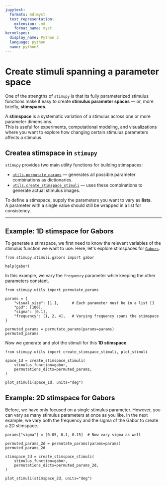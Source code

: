 ```yaml
---
jupytext:
  formats: md:myst
  text_representation:
    extension: .md
    format_name: myst
kernelspec:
  display_name: Python 3
  language: python
  name: python3
---
```


# Create stimuli spanning a parameter space

One of the strengths of `stimupy` is that its fully parameterized stimulus functions make it easy to create **stimulus parameter spaces** — or, more briefly, **stimspaces**.

A **stimspace** is a systematic variation of a stimulus across one or more parameter dimensions.  
This is useful for experiments, computational modeling, and visualizations where you want to explore how changing certain stimulus parameters affects a stimulus.


## Createa stimspace in `stimupy`

`stimupy` provides two main utility functions for building stimspaces:

- [`utils.permutate_params`](utils.permutate_params) — generates all possible parameter combinations as dictionaries.
- [`utils.create_stimspace_stimuli`](utils.create_stimspace_stimuli) — uses these combinations to generate actual stimulus images.

To define a stimspace, supply the parameters you want to vary as **lists**.  
A parameter with a single value should still be wrapped in a list for consistency.

---

## Example: 1D stimspace for Gabors

To generate a stimspace, we first need to know the relevant variables of the stimulus function we want to use. Here, let's explore stimspaces for [`Gabors`](stimuli.gabors.gabor).

```{code-cell}
from stimupy.stimuli.gabors import gabor

help(gabor)

```

In this example, we vary the `frequency` parameter while keeping the other parameters constant.

```{code-cell}
from stimupy.utils import permutate_params

params = {
    "visual_size": [1.],      # Each parameter must be in a list []
    "ppd": [100],
    "sigma": [0.1],
    "frequency": [1, 2, 4],   # Varying frequency spans the stimspace
}

permuted_params = permutate_params(params=params)
permuted_params
```

Now we generate and plot the stimuli for this **1D stimspace**:

```{code-cell}
from stimupy.utils import create_stimspace_stimuli, plot_stimuli

space_1d = create_stimspace_stimuli(
    stimulus_function=gabor,
    permutations_dicts=permuted_params,
)

plot_stimuli(space_1d, units="deg")
```


## Example: 2D stimspace for Gabors

Before, we have only focused on a single stimulus parameter. However, you can vary as many stimulus parameters at once as you like.
In the next example, we vary both the frequency and the sigma of the Gabor to create a 2D stimspace.

```{code-cell}
params["sigma"] = [0.05, 0.1, 0.15]  # Now vary sigma as well

permuted_params_2d = permutate_params(params=params)
permuted_params_2d
```

```{code-cell}
stimspace_2d = create_stimspace_stimuli(
    stimulus_function=gabor,
    permutations_dicts=permuted_params_2d,
)

plot_stimuli(stimspace_2d, units="deg")
```

